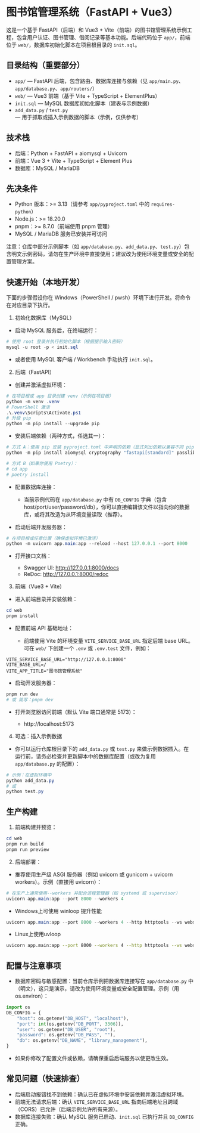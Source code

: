 # 图书馆管理系统（FastAPI + Vue3）

这是一个基于 FastAPI（后端）和 Vue3 + Vite（前端）的图书馆管理系统示例工程，包含用户认证、图书管理、借阅记录等基本功能。后端代码位于 `app/`，前端位于 `web/`，数据库初始化脚本在项目根目录的 `init.sql`。

## 目录结构（重要部分）

- `app/` — FastAPI 后端，包含路由、数据库连接与依赖（见 `app/main.py`、`app/database.py`、`app/routers/`）
- `web/` — Vue3 前端（基于 Vite + TypeScript + ElementPlus）
- `init.sql` — MySQL 数据库初始化脚本（建表与示例数据）
- `add_data.py` / `test.py` — 用于抓取或插入示例数据的脚本（示例，仅供参考）

## 技术栈

- 后端：Python + FastAPI + aiomysql + Uvicorn
- 前端：Vue 3 + Vite + TypeScript + Element Plus
- 数据库：MySQL / MariaDB

## 先决条件

- Python 版本：>= 3.13（请参考 `app/pyproject.toml` 中的 `requires-python`）
- Node.js：>= 18.20.0
- pnpm：>= 8.7.0（前端使用 pnpm 管理）
- MySQL / MariaDB 服务已安装并可访问

注意：仓库中部分示例脚本（如 `app/database.py`、`add_data.py`、`test.py`）包含明文示例密码，请勿在生产环境中直接使用；建议改为使用环境变量或安全的配置管理方案。

## 快速开始（本地开发）

下面的步骤假设你在 Windows（PowerShell / pwsh）环境下进行开发。将命令在对应目录下执行。

1) 初始化数据库（MySQL）

  - 启动 MySQL 服务后，在终端运行：

```powershell
# 使用 root 登录并执行初始化脚本（根据提示输入密码）
mysql -u root -p < init.sql
```

  - 或者使用 MySQL 客户端 / Workbench 手动执行 `init.sql`。

2) 后端（FastAPI）

  - 创建并激活虚拟环境：

```powershell
# 在项目根或 app 目录创建 venv（示例在项目根）
python -m venv .venv
# PowerShell 激活
.\.venv\Scripts\Activate.ps1
# 升级 pip
python -m pip install --upgrade pip
```

  - 安装后端依赖（两种方式，任选其一）：

```powershell
# 方式 A：使用 pip 安装 pyproject.toml 中声明的依赖（显式列出依赖以兼容不同 pip 版本）
python -m pip install aiomysql cryptography "fastapi[standard]" passlib "pydantic[email]" pyjwt python-multipart uvicorn

# 方式 B（如果你使用 Poetry）：
# cd app
# poetry install
```

  - 配置数据库连接：

    - 当前示例代码在 `app/database.py` 中有 `DB_CONFIG` 字典（包含 host/port/user/password/db），你可以直接编辑该文件以指向你的数据库，或将其改造为从环境变量读取（推荐）。

  - 启动后端开发服务器：

```powershell
# 在项目根或任意位置（确保虚拟环境已激活）
python -m uvicorn app.main:app --reload --host 127.0.0.1 --port 8000
```

  - 打开接口文档：

    - Swagger UI: http://127.0.0.1:8000/docs
    - ReDoc: http://127.0.0.1:8000/redoc

3) 前端（Vue3 + Vite）

  - 进入前端目录并安装依赖：

```powershell
cd web
pnpm install
```

  - 配置前端 API 基础地址：

    - 前端使用 Vite 的环境变量 `VITE_SERVICE_BASE_URL` 指定后端 base URL。可在 `web/` 下创建一个 `.env` 或 `.env.test` 文件，例如：

```text
VITE_SERVICE_BASE_URL="http://127.0.0.1:8000"
VITE_BASE_URL=/
VITE_APP_TITLE="图书馆管理系统"
```

  - 启动开发服务器：

```powershell
pnpm run dev
# 或 简写：pnpm dev
```

  - 打开浏览器访问前端（默认 Vite 端口通常是 5173）：

    - http://localhost:5173

4) 可选：插入示例数据

  - 你可以运行仓库根目录下的 `add_data.py` 或 `test.py` 来做示例数据插入。在运行前，请务必检查并更新脚本中的数据库配置（或改为复用 `app/database.py` 的配置）：

```powershell
# 示例：在虚拟环境中
python add_data.py
# 或
python test.py
```

## 生产构建

1) 前端构建并预览：

```powershell
cd web
pnpm run build
pnpm run preview
```

2) 后端部署：

- 推荐使用生产级 ASGI 服务器（例如 uvicorn 或 gunicorn + uvicorn workers）。示例（直接用 uvicorn）：

```powershell
# 在生产上通常使用--workers 并配合进程管理器（如 systemd 或 supervisor）
uvicorn app.main:app --port 8000 --workers 4
```
 - Windows上可使用 winloop 提升性能
```powershell
uvicorn app.main:app --port 8000 --workers 4 --http httptools --ws websockets-sansio --loop winloop:new_event_loop
```
 - Linux上使用uvloop
```bash
uvicorn app.main:app --port 8000 --workers 4 --http httptools --ws websockets-sansio --loop uvloop
```

## 配置与注意事项

- 数据库密码与敏感配置：当前仓库示例把数据库连接写在 `app/database.py` 中（明文），这只是演示，请改为使用环境变量或安全配置管理。示例（用 os.environ）：

```python
import os
DB_CONFIG = {
    "host": os.getenv("DB_HOST", "localhost"),
    "port": int(os.getenv("DB_PORT", 3306)),
    "user": os.getenv("DB_USER", "root"),
    "password": os.getenv("DB_PASS", ""),
    "db": os.getenv("DB_NAME", "library_management"),
}
```

- 如果你修改了配置文件或依赖，请确保重启后端服务以使更改生效。

## 常见问题（快速排查）

- 后端启动报错找不到依赖：确认已在虚拟环境中安装依赖并激活虚拟环境。
- 前端无法请求后端：确认 `VITE_SERVICE_BASE_URL` 指向后端地址且跨域（CORS）已允许（后端示例允许所有来源）。
- 数据库连接失败：确认 MySQL 服务已启动、`init.sql` 已执行并且 `DB_CONFIG` 正确。
